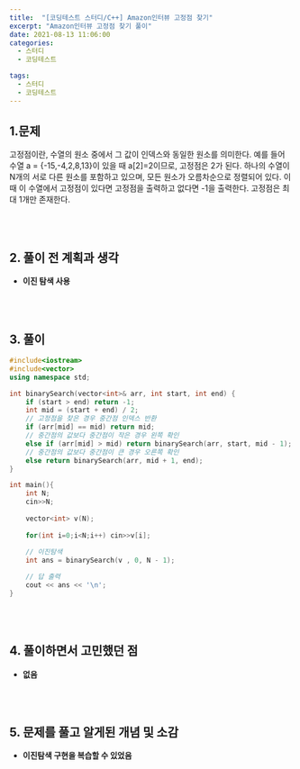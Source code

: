 ```yaml
---
title:  "[코딩테스트 스터디/C++] Amazon인터뷰 고정점 찾기"
excerpt: "Amazon인터뷰 고정점 찾기 풀이"
date: 2021-08-13 11:06:00
categories:
  - 스터디
  - 코딩테스트

tags:
  - 스터디
  - 코딩테스트
---
```


## 1.문제 

고정점이란, 수열의 원소 중에서 그 값이 인덱스와 동일한 원소를 의미한다. 예를 들어 수열 a = {-15,-4,2,8,13}이 있을 때 a[2]=2이므로, 고정점은 2가 된다.
하나의 수열이 N개의 서로 다른 원소를 포함하고 있으며, 모든 원소가 오름차순으로 정렬되어 있다. 이때 이 수열에서 고정점이 있다면 고정점을 출력하고 없다면 -1을 출력한다. 고정점은 최대 1개만 존재한다.

<br>
<br>

## 2. 풀이 전 계획과 생각

- **이진 탐색 사용**


<br>
<br>

## 3. 풀이

```cpp
#include<iostream>
#include<vector>
using namespace std;

int binarySearch(vector<int>& arr, int start, int end) {
    if (start > end) return -1;
    int mid = (start + end) / 2;
    // 고정점을 찾은 경우 중간점 인덱스 반환  
    if (arr[mid] == mid) return mid;
    // 중간점의 값보다 중간점이 작은 경우 왼쪽 확인
    else if (arr[mid] > mid) return binarySearch(arr, start, mid - 1);
    // 중간점의 값보다 중간점이 큰 경우 오른쪽 확인
    else return binarySearch(arr, mid + 1, end);
}

int main(){
	int N;	
	cin>>N;
	
	vector<int> v(N);
	
	for(int i=0;i<N;i++) cin>>v[i];
	
	// 이진탐색
    int ans = binarySearch(v , 0, N - 1);

    // 답 출력 
    cout << ans << '\n';
}
```


<br>
<br>

## 4. 풀이하면서 고민했던 점

- **없음**


<br>
<br>

## 5. 문제를 풀고 알게된 개념 및 소감
- **이진탐색 구현을 복습할 수 있었음**